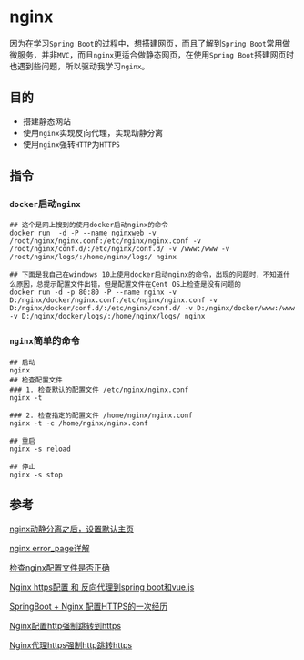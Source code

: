 # nginx

因为在学习`Spring Boot`的过程中，想搭建网页，而且了解到`Spring Boot`常用做微服务，并非`MVC`，而且`nginx`更适合做静态网页，在使用`Spring Boot`搭建网页时也遇到些问题，所以驱动我学习`nginx`。

## 目的

* 搭建静态网站
* 使用`nginx`实现反向代理，实现动静分离
* 使用`nginx`强转`HTTP`为`HTTPS`

## 指令

### `docker`启动`nginx`

```
## 这个是网上搜到的使用docker启动nginx的命令
docker run  -d -P --name nginxweb -v /root/nginx/nginx.conf:/etc/nginx/nginx.conf -v /root/nginx/conf.d/:/etc/nginx/conf.d/ -v /www:/www -v /root/nginx/logs/:/home/nginx/logs/ nginx

## 下面是我自己在windows 10上使用docker启动nginx的命令，出现的问题时，不知道什么原因，总提示配置文件出错，但是配置文件在Cent OS上检查是没有问题的
docker run -d -p 80:80 -P --name nginx -v D:/nginx/docker/nginx.conf:/etc/nginx/nginx.conf -v D:/nginx/docker/conf.d/:/etc/nginx/conf.d/ -v D:/nginx/docker/www:/www -v D:/nginx/docker/logs/:/home/nginx/logs/ nginx
```

### `nginx`简单的命令

```shell
## 启动
nginx
## 检查配置文件
### 1. 检查默认的配置文件 /etc/nginx/nginx.conf
nginx -t

### 2. 检查指定的配置文件 /home/nginx/nginx.conf
nginx -t -c /home/nginx/nginx.conf

## 重启
nginx -s reload

## 停止
nginx -s stop
```


## 参考

[nginx动静分离之后，设置默认主页](https://www.cnblogs.com/jcici/p/9990504.html)

[nginx error_page详解](https://blog.csdn.net/hyk_lk/article/details/65936042)

[检查nginx配置文件是否正确](https://blog.csdn.net/weixin_38823568/article/details/81296901)

[Nginx https配置 和 反向代理到spring boot和vue.js](https://segmentfault.com/a/1190000016760251)

[SpringBoot + Nginx 配置HTTPS的一次经历](https://blog.csdn.net/fenglin0429/article/details/81347634)

[Nginx配置http强制跳转到https](https://blog.csdn.net/fjinhao/article/details/75909702)

[Nginx代理https强制http跳转https](https://blog.csdn.net/weixin_41679874/article/details/86249970)

